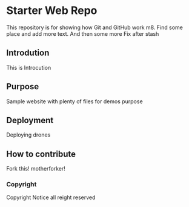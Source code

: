 # Starter Web Repo

This repository is for showing how Git and GitHub work m8.
Find some place and add more text.
And then some more
Fix after stash


## Introdution

This is Introcution

## Purpose

Sample website with plenty of files for demos purpose

## Deployment

Deploying drones

## How to contribute

Fork this! motherforker!

### Copyright

Copyright Notice all reight reserved
